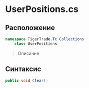 
# UserPositions.cs
## Расположение
```csharp
namespace TigerTrade.Tc.Collections  
    class UserPositions
```

> Описание

## Синтаксис
```csharp
public void Clear()
```
